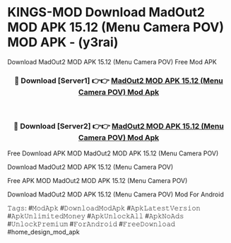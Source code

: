 # KINGS-MOD Download MadOut2 MOD APK 15.12 (Menu Camera POV) MOD APK - (y3rai)
Download MadOut2 MOD APK 15.12 (Menu Camera POV) Free Mod APK

<div align="center">
<h3>🔴 Download [Server1] 👉👉 <a href="https://apk-comot.site?title=MadOut2_MOD_APK_15.12_(Menu_Camera_POV)">MadOut2 MOD APK 15.12 (Menu Camera POV) Mod Apk</a></h3><br>

<h3>🔴 Download [Server2] 👉👉 <a href="https://apk-comot.site?title=MadOut2_MOD_APK_15.12_(Menu_Camera_POV)">MadOut2 MOD APK 15.12 (Menu Camera POV) Mod Apk</a></h3>
</div>


Free Download APK MOD MadOut2 MOD APK 15.12 (Menu Camera POV)

Download MadOut2 MOD APK 15.12 (Menu Camera POV) 

Free APK MOD MadOut2 MOD APK 15.12 (Menu Camera POV) 

Download MadOut2 MOD APK 15.12 (Menu Camera POV) Mod For Android

𝚃𝚊𝚐𝚜: #𝙼𝚘𝚍𝙰𝚙𝚔 #𝙳𝚘𝚠𝚗𝚕𝚘𝚊𝚍𝙼𝚘𝚍𝙰𝚙𝚔 #𝙰𝚙𝚔𝙻𝚊𝚝𝚎𝚜𝚝𝚅𝚎𝚛𝚜𝚒𝚘𝚗 #𝙰𝚙𝚔𝚄𝚗𝚕𝚒𝚖𝚒𝚝𝚎𝚍𝙼𝚘𝚗𝚎𝚢 #𝙰𝚙𝚔𝚄𝚗𝚕𝚘𝚌𝚔𝙰𝚕𝚕 #𝙰𝚙𝚔𝙽𝚘𝙰𝚍𝚜 #𝚄𝚗𝚕𝚘𝚌𝚔𝙿𝚛𝚎𝚖𝚒𝚞𝚖 #𝙵𝚘𝚛𝙰𝚗𝚍𝚛𝚘𝚒𝚍 #𝙵𝚛𝚎𝚎𝙳𝚘𝚠𝚗𝚕𝚘𝚊𝚍 #home_design_mod_apk